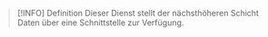 >[!INFO] Definition
>Dieser Dienst stellt der nächsthöheren Schicht Daten über eine Schnittstelle zur Verfügung.

